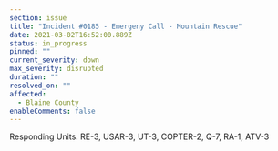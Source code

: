 ```yaml
---
section: issue
title: "Incident #0185 - Emergeny Call - Mountain Rescue"
date: 2021-03-02T16:52:00.889Z
status: in_progress
pinned: ""
current_severity: down
max_severity: disrupted
duration: ""
resolved_on: ""
affected:
  - Blaine County
enableComments: false
---
```

Responding Units: RE-3, USAR-3, UT-3, COPTER-2, Q-7, RA-1, ATV-3